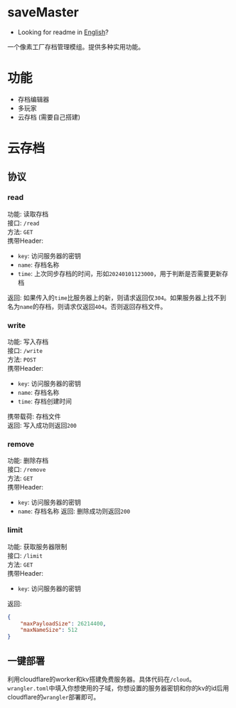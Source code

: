 # saveMaster

- Looking for readme in [English](./readme.md)?

一个像素工厂存档管理模组。提供多种实用功能。

# 功能
 
- 存档编辑器
- 多玩家
- 云存档 (需要自己搭建)

# 云存档
## 协议
### read
功能: 读取存档  
接口: `/read`  
方法: `GET`  
携带Header:

- `key`: 访问服务器的密钥
- `name`: 存档名称
- `time`: 上次同步存档的时间，形如`20240101123000`，用于判断是否需要更新存档

返回: 如果传入的`time`比服务器上的新，则请求返回仅`304`。如果服务器上找不到名为`name`的存档，则请求仅返回`404`。否则返回存档文件。  
### write
功能: 写入存档  
接口: `/write`  
方法: `POST`  
携带Header:

- `key`: 访问服务器的密钥
- `name`: 存档名称
- `time`: 存档创建时间

携带载荷: 存档文件  
返回: 写入成功则返回`200`  
### remove
功能: 删除存档  
接口: `/remove`  
方法: `GET`  
携带Header:

- `key`: 访问服务器的密钥
- `name`: 存档名称
返回: 删除成功则返回`200`  
### limit
功能: 获取服务器限制  
接口: `/limit`  
方法: `GET`  
携带Header:

- `key`: 访问服务器的密钥

返回:

```json
{
    "maxPayloadSize": 26214400,
    "maxNameSize": 512
}
```

## 一键部署
利用cloudflare的worker和kv搭建免费服务器。具体代码在`/cloud`。`wrangler.toml`中填入你想使用的子域，你想设置的服务器密钥和你的kv的id后用cloudflare的`wrangler`部署即可。